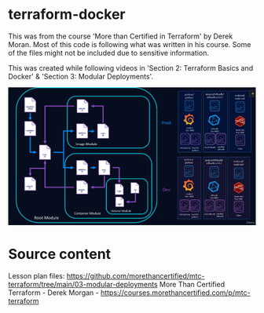 # terraform-docker
This was from the course 'More than Certified in Terraform' by Derek Moran.  Most of this code is following what was written in his course. Some of the files might not be included due to sensitive information.

This was created while following videos in 'Section 2: Terraform Basics and Docker' & 'Section 3: Modular Deployments'.






![endstate](modules_endstate_logical_map.png)




# Source content
Lesson plan files: https://github.com/morethancertified/mtc-terraform/tree/main/03-modular-deployments
More Than Certified Terraform - Derek Morgan - https://courses.morethancertified.com/p/mtc-terraform
